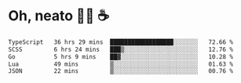 # Oh, neato 🧑‍💻 ☕

<!--START_SECTION:waka-->

```txt
TypeScript   36 hrs 29 mins  ██████████████████░░░░░░░   72.66 %
SCSS         6 hrs 24 mins   ███▒░░░░░░░░░░░░░░░░░░░░░   12.76 %
Go           5 hrs 9 mins    ██▓░░░░░░░░░░░░░░░░░░░░░░   10.28 %
Lua          49 mins         ▒░░░░░░░░░░░░░░░░░░░░░░░░   01.63 %
JSON         22 mins         ▒░░░░░░░░░░░░░░░░░░░░░░░░   00.76 %
```

<!--END_SECTION:waka-->
